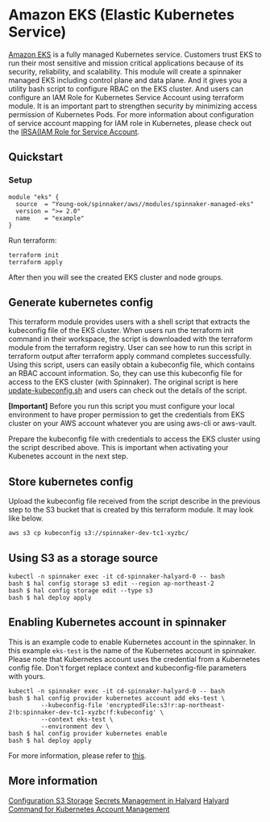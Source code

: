 # Amazon EKS (Elastic Kubernetes Service)
[Amazon EKS](https://aws.amazon.com/eks/) is a fully managed Kubernetes service. Customers trust EKS to run their most sensitive and mission critical applications because of its security, reliability, and scalability. This module will create a spinnaker managed EKS including control plane and data plane. And it gives you a utility bash script to configure RBAC on the EKS cluster. And users can configure an IAM Role for Kubernetes Service Account using terraform module. It is an important part to strengthen security by minimizing access permission of Kubernetes Pods. For more information about configuration of service account mapping for IAM role in Kubernetes, please check out the [IRSA(IAM Role for Service Account](https://github.com/Young-ook/terraform-aws-eks/blob/main/modules/iam-role-for-serviceaccount/README.md).

## Quickstart
### Setup
```hcl
module "eks" {
  source  = "Young-ook/spinnaker/aws//modules/spinnaker-managed-eks"
  version = ">= 2.0"
  name    = "example"
}
```
Run terraform:
```
terraform init
terraform apply
```
After then you will see the created EKS cluster and node groups.

## Generate kubernetes config
This terraform module provides users with a shell script that extracts the kubeconfig file of the EKS cluster. When users run the terraform init command in their workspace, the script is downloaded with the terraform module from the terraform registry. User can see how to run this script in terraform output after terraform apply command completes successfully. Using this script, users can easily obtain a kubeconfig file, which contains an RBAC account information. So, they can use this kubeconfig file for access to the EKS cluster (with Spinnaker). The original script is here [update-kubeconfig.sh](https://github.com/Young-ook/terraform-aws-eks/blob/main/script/update-kubeconfig.sh) and users can check out the details of the script.

**[Important]** Before you run this script you must configure your local environment to have proper permission to get the credentials from EKS cluster on your AWS account whatever you are using aws-cli or aws-vault.

Prepare the kubeconfig file with credentials to access the EKS cluster using the script described above. This is important when activating your Kubenetes account in the next step.

## Store kubernetes config
Upload the kubeconfig file received from the script describe in the previous step to the S3 bucket that is created by this terraform module. It may look like below.
```
aws s3 cp kubeconfig s3://spinnaker-dev-tc1-xyzbc/
```

## Using S3 as a storage source
```
kubectl -n spinnaker exec -it cd-spinnaker-halyard-0 -- bash
bash $ hal config storage s3 edit --region ap-northeast-2
bash $ hal config storage edit --type s3
bash $ hal deploy apply
```

## Enabling Kubernetes account in spinnaker
This is an example code to enable Kubernetes account in the spinnaker. In this example `eks-test` is the name of the Kubernetes account in spinnaker. Please note that Kubernetes account uses the credential from a Kubernetes config file. Don't forget replace context and kubeconfig-file parameters with yours.
```
kubectl -n spinnaker exec -it cd-spinnaker-halyard-0 -- bash
bash $ hal config provider kubernetes account add eks-test \
         --kubeconfig-file 'encryptedFile:s3!r:ap-northeast-2!b:spinnaker-dev-tc1-xyzbc!f:kubeconfig' \
         --context eks-test \
         --environment dev \
bash $ hal config provider kubernetes enable
bash $ hal deploy apply
```
For more information, please refer to [this](https://spinnaker.io/setup/install/providers/kubernetes-v2/).

## More information
[Configuration S3 Storage](https://spinnaker.io/setup/install/storage/s3/)
[Secrets Management in Halyard](https://spinnaker.io/reference/halyard/secrets/)
[Halyard Command for Kubernetes Account Management](https://spinnaker.io/reference/halyard/commands/#hal-config-provider-kubernetes-account-add)
